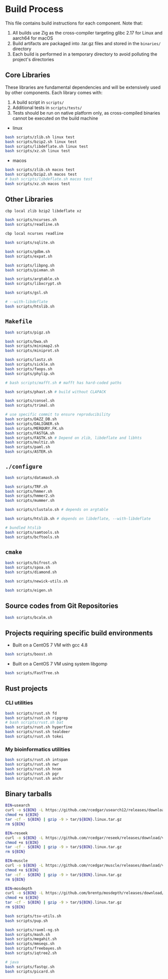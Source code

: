 # Build Process

This file contains build instructions for each component. Note that:

1. All builds use Zig as the cross-compiler targeting glibc 2.17 for Linux and aarch64 for macOS
2. Build artifacts are packaged into .tar.gz files and stored in the `binaries/` directory
3. Each build is performed in a temporary directory to avoid polluting the project's directories

## Core Libraries

These libraries are fundamental dependencies and will be extensively used by other components. Each library comes with:
1. A build script in `scripts/`
2. Additional tests in `scripts/tests/`
3. Tests should be run on native platform only, as cross-compiled binaries cannot be executed on the build machine

* linux

```bash
bash scripts/zlib.sh linux test
bash scripts/bzip2.sh linux test
bash scripts/libdeflate.sh linux test
bash scripts/xz.sh linux test

```

* macos

```bash
bash scripts/zlib.sh macos test
bash scripts/bzip2.sh macos test
# bash scripts/libdeflate.sh macos test
bash scripts/xz.sh macos test

```

## Other Libraries

```bash
cbp local zlib bzip2 libdeflate xz

bash scripts/ncurses.sh
bash scripts/readline.sh

cbp local ncurses readline

bash scripts/sqlite.sh

bash scripts/gdbm.sh
bash scripts/expat.sh

bash scripts/libpng.sh
bash scripts/pixman.sh

bash scripts/argtable.sh
bash scripts/libxcrypt.sh

bash scripts/gsl.sh

# --with-libdeflate
bash scripts/htslib.sh

```

## `Makefile`

```bash
bash scripts/pigz.sh

bash scripts/bwa.sh
bash scripts/minimap2.sh
bash scripts/miniprot.sh

bash scripts/lastz.sh
bash scripts/sickle.sh
bash scripts/faops.sh
bash scripts/phylip.sh

# bash scripts/mafft.sh # mafft has hard-coded paths

bash scripts/phast.sh # build without CLAPACK

bash scripts/consel.sh
bash scripts/trimal.sh

# use specific commit to ensure reproducibility
bash scripts/DAZZ_DB.sh
bash scripts/DALIGNER.sh
bash scripts/MERQURY.FK.sh
bash scripts/FASTGA.sh
bash scripts/FASTK.sh # Depend on zlib, libdeflate and libhts
bash scripts/multiz.sh
bash scripts/paml.sh
bash scripts/ASTER.sh

```

## `./configure`

```bash
bash scripts/datamash.sh

bash scripts/TRF.sh
bash scripts/hmmer.sh
bash scripts/hmmer2.sh
bash scripts/mummer.sh

bash scripts/clustalo.sh # depends on argtable

bash scripts/htslib.sh # depends on libdeflate, --with-libdeflate

# bundled htslib
bash scripts/samtools.sh
bash scripts/bcftools.sh

```

## `cmake`

```bash
bash scripts/bifrost.sh
bash scripts/spoa.sh
bash scripts/diamond.sh

bash scripts/newick-utils.sh

bash scripts/eigen.sh

```

## Source codes from Git Repositories

```bash
bash scripts/bcalm.sh

```

## Projects requiring specific build environments

* Built on a CentOS 7 VM with gcc 4.8

```bash
bash scripts/boost.sh

```

* Built on a CentOS 7 VM using system libgomp

```bash
bash scripts/FastTree.sh

```

## Rust projects

### CLI utilities

```bash
bash scripts/rust.sh fd
bash scripts/rust.sh ripgrep
# bash scripts/rust.sh bat
bash scripts/rust.sh hyperfine
bash scripts/rust.sh tealdeer
bash scripts/rust.sh tokei

```

### My bioinformatics utilities

```bash
bash scripts/rust.sh intspan
bash scripts/rust.sh nwr
bash scripts/rust.sh hnsm
bash scripts/rust.sh pgr
bash scripts/rust.sh anchr

```

## Binary tarballs

```bash
BIN=usearch
curl -o ${BIN} -L https://github.com/rcedgar/usearch12/releases/download/v12.0-beta1/usearch_linux_x86_12.0-beta
chmod +x ${BIN}
tar -cf - ${BIN} | gzip -9 > tar/${BIN}.linux.tar.gz
rm ${BIN}

BIN=reseek
curl -o ${BIN} -L https://github.com/rcedgar/reseek/releases/download/v2.3/reseek-v2.3-linux-x86
chmod +x ${BIN}
tar -cf - ${BIN} | gzip -9 > tar/${BIN}.linux.tar.gz
rm ${BIN}

BIN=muscle
curl -o ${BIN} -L https://github.com/rcedgar/muscle/releases/download/v5.3/muscle-linux-x86.v5.3
chmod +x ${BIN}
tar -cf - ${BIN} | gzip -9 > tar/${BIN}.linux.tar.gz
rm ${BIN}

BIN=mosdepth
curl -o ${BIN} -L https://github.com/brentp/mosdepth/releases/download/v0.3.11/mosdepth
chmod +x ${BIN}
tar -cf - ${BIN} | gzip -9 > tar/${BIN}.linux.tar.gz
rm ${BIN}

bash scripts/tsv-utils.sh
bash scripts/pup.sh

bash scripts/raxml-ng.sh
bash scripts/mash.sh
bash scripts/megahit.sh
bash scripts/mmseqs.sh
bash scripts/freebayes.sh
bash scripts/iqtree2.sh

# java
bash scripts/fastqc.sh
bash scripts/picard.sh

```
